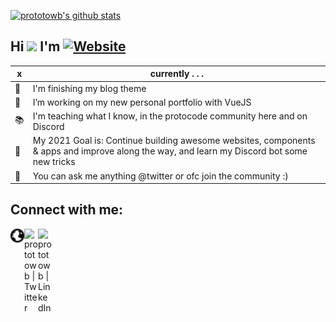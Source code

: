 [![prototowb's github stats](https://github-readme-stats.vercel.app/api?username=prototowb&count_private=true&include_all_commits=true&theme=cobalt)](https://google.com)

## Hi <img src="https://media.giphy.com/media/hvRJCLFzcasrR4ia7z/giphy.gif" width="25px"> I'm [![Website](https://img.shields.io/badge/Tobias%20Rauer-JS%20Dev-yellow)](https://google.com)
  |x|currently . . .|
  |---|---|
  |📰|I'm finishing my blog theme|
  |🔭|I’m working on my new personal portfolio with VueJS|
  |📚|I'm teaching what I know, in the protocode community here and on Discord|
  |🥅|My 2021 Goal is: Continue building awesome websites, components & apps and improve along the way, and learn my Discord bot some new tricks|
  |💬|You can ask me anything @twitter or ofc join the community :)|
## Connect with me:
[<img align="left" alt="prototowb" width="22px" src="https://raw.githubusercontent.com/iconic/open-iconic/master/svg/globe.svg" />][website]
[<img align="left" alt="prototowb | Twitter" width="22px" src="https://cdn.jsdelivr.net/npm/simple-icons@v3/icons/twitter.svg" />][twitter]
[<img align="left" alt="prototowb | LinkedIn" width="22px" src="https://cdn.jsdelivr.net/npm/simple-icons@v3/icons/linkedin.svg" />][linkedin]
<br />



<!-- variables that are used above -->
[website]: https://#.de
[twitter]: https://twitter.com/prototowb
[linkedin]: https://www.linkedin.com/in/tobias-rauer/
